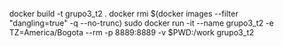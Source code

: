 docker build -t grupo3_t2 .
docker rmi $(docker images --filter "dangling=true" -q --no-trunc)
sudo docker run -it --name grupo3_t2 -e TZ=America/Bogota --rm -p 8889:8889  -v $PWD:/work grupo3_t2